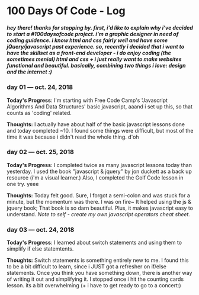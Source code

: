 # 100 Days Of Code - Log

##### hey there! thanks for stopping by. first, i'd like to explain why i've decided to start a #100daysofcode project. i'm a graphic designer in need of coding guidence. i know html and css fairly well and have some jQuery/javascript past experience. so, recently i  decided that i want to have the skillset as a front-end developer - i do enjoy coding (the sometimes menial) html and css + i just really want to make websites functional and beautiful. basically, combining two things i love: design and the internet :)



### day 01 — oct. 24, 2018
**Today's Progress**: I'm starting with Free Code Camp's 'Javascript Algorithms And Data Structures' basic javascript, aaand i set up this, so that counts as 'coding' related. 

**Thoughts:** I actually have about half of the basic javascript lessons done and today completed ~10. I found some things were difficult, but most of the time it was because i didn't read the whole thing. d'oh



### day 02 — oct. 25, 2018
**Today's Progress**: I completed twice as many javascript lessons today than yesterday. I used the book "javascript & jquery" by jon duckett as a back up resource (i'm a visual learner.) Also, I completed the Golf Code lesson in one try. yeee

**Thoughts:** Today felt good. Sure, I forgot a semi-colon and was stuck for a minute, but the momentum was there. I was on fire~ It helped using the js & jquery book; That book is so darn beautiful. Plus, it makes javascript easy to understand. *Note to self - create my own javascript operators cheat sheet.* 



### day 03 — oct. 24, 2018
**Today's Progress**: I learned about switch statements and using them to simplify if else statemtents. 

**Thoughts:** Switch statements is something entirely new to me. I found this to be a bit difficult to learn, since i JUST got a refresher on if/else statements. Once you think you have something down, there is another way of writing it out and simplifying it. I stopped once i hit the counting cards lesson. its a bit overwhelming (+ i have to get ready to go to a concert:)
